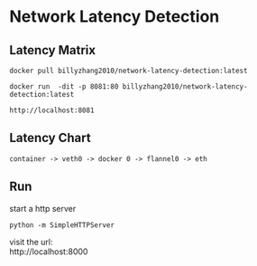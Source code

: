 # Network Latency Detection

## Latency Matrix  

```code
docker pull billyzhang2010/network-latency-detection:latest

docker run  -dit -p 8081:80 billyzhang2010/network-latency-detection:latest

http://localhost:8081
```
## Latency Chart  
```code
container -> veth0 -> docker 0 -> flannel0 -> eth
``` 
## Run 
start a http server  
```code
python -m SimpleHTTPServer  
```

visit the url:  
http://localhost:8000

